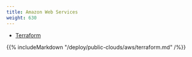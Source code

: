 ```yaml
---
title: Amazon Web Services
weight: 630
---
```


<ul class="nav nav-tabs">
  <li >
    <a data-toggle="tab" href="#terraform">
      <i class="icon-shell"></i>
      Terraform
    </a>
  </li>
</ul>

<div class="tab-content">
  <div id="terraform" class="tab-pane fade in active">
    {{% includeMarkdown "/deploy/public-clouds/aws/terraform.md" /%}}
  </div>
</div>
